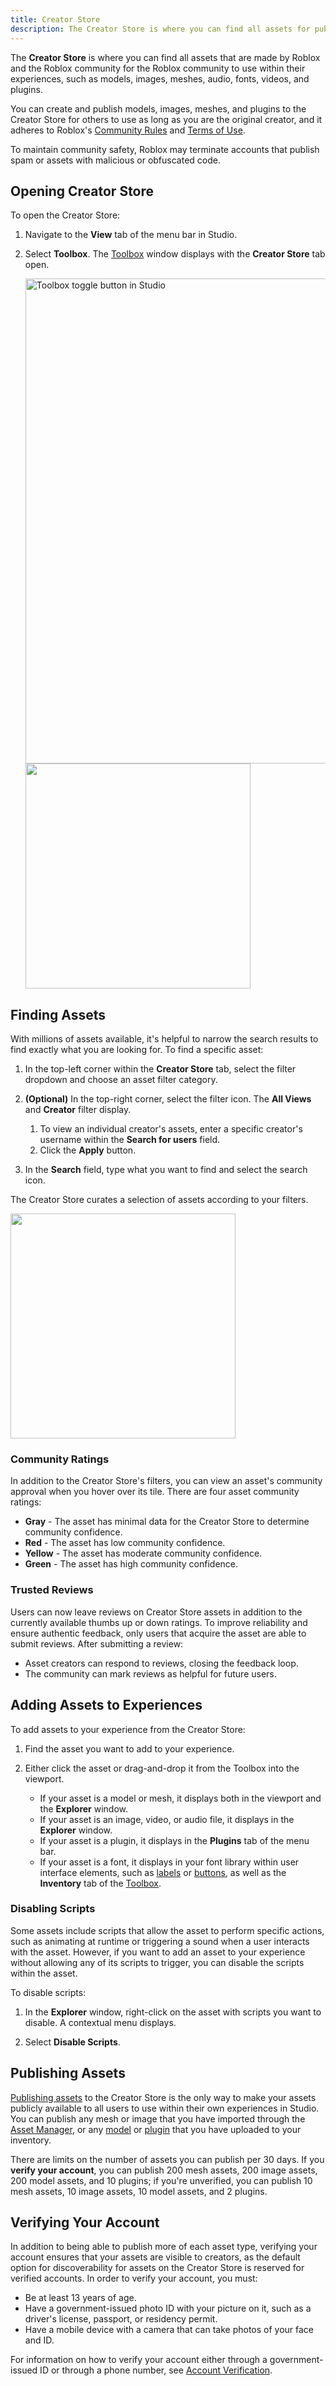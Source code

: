 ```yaml
---
title: Creator Store
description: The Creator Store is where you can find all assets for public use in your experiences.
---
```


The **Creator Store** is where you can find all assets that are made by Roblox and the Roblox community for the Roblox community to use within their experiences, such as models, images, meshes, audio, fonts, videos, and plugins.

You can create and publish models, images, meshes, and plugins to the Creator Store for others to use as long as you are the original creator, and it adheres to Roblox's [Community Rules](https://en.help.roblox.com/hc/articles/203313410) and [Terms of Use](https://en.help.roblox.com/hc/articles/115004647846).

<Alert severity="warning">
To maintain community safety, Roblox may terminate accounts that publish spam or assets with malicious or obfuscated code.
</Alert>

## Opening Creator Store

To open the Creator Store:

1. Navigate to the **View** tab of the menu bar in Studio.
2. Select **Toolbox**. The [Toolbox](../../projects/assets/toolbox.md) window displays with the **Creator Store** tab open.

   <img src="../../assets/studio/general/View-Tab-Toolbox.png" width="776" alt="Toolbox toggle button in Studio" />

   <img src="../../assets/studio/toolbox/Creator-Store-Tab.png" width="360" />

## Finding Assets

With millions of assets available, it's helpful to narrow the search results to find exactly what you are looking for. To find a specific asset:

1. In the top-left corner within the **Creator Store** tab, select the filter dropdown and choose an asset filter category.

2. **(Optional)** In the top-right corner, select the filter icon. The **All Views** and **Creator** filter display.

   1. To view an individual creator's assets, enter a specific creator's username within the **Search for users** field.
   2. Click the **Apply** button.

3. In the **Search** field, type what you want to find and select the search icon.

The Creator Store curates a selection of assets according to your filters.

<img src="../../assets/studio/toolbox/Model-Search-Example.png" width="360" />

### Community Ratings

In addition to the Creator Store's filters, you can view an asset's community approval when you hover over its tile. There are four asset community ratings:

- **Gray** - The asset has minimal data for the Creator Store to determine community confidence.
- **Red** - The asset has low community confidence.
- **Yellow** - The asset has moderate community confidence.
- **Green** - The asset has high community confidence.

### Trusted Reviews

Users can now leave reviews on Creator Store assets in addition to the currently available thumbs up or down ratings. To improve reliability and ensure authentic feedback, only users that acquire the asset are able to submit reviews. After submitting a review:

- Asset creators can respond to reviews, closing the feedback loop.
- The community can mark reviews as helpful for future users.

## Adding Assets to Experiences

To add assets to your experience from the Creator Store:

1. Find the asset you want to add to your experience.

2. Either click the asset or drag-and-drop it from the Toolbox into the viewport.

   - If your asset is a model or mesh, it displays both in the viewport and the **Explorer** window.
   - If your asset is an image, video, or audio file, it displays in the **Explorer** window.
   - If your asset is a plugin, it displays in the **Plugins** tab of the menu bar.
   - If your asset is a font, it displays in your font library within user interface elements, such as [labels](../../ui/labels.md) or [buttons](../../ui/buttons.md), as well as the **Inventory** tab of the [Toolbox](../../projects/assets/toolbox.md).

### Disabling Scripts

Some assets include scripts that allow the asset to perform specific actions, such as animating at runtime or triggering a sound when a user interacts with the asset. However, if you want to add an asset to your experience without allowing any of its scripts to trigger, you can disable the scripts within the asset.

To disable scripts:

1. In the **Explorer** window, right-click on the asset with scripts you want to disable. A contextual menu displays.

2. Select **Disable Scripts**.

## Publishing Assets

[Publishing assets](../../production/publishing/publishing-assets.md) to the Creator Store is the only way to make your assets publicly available to all users to use within their own experiences in Studio. You can publish any mesh or image that you have imported through the [Asset Manager](../../projects/assets/manager.md), or any [model](../../parts/models.md) or [plugin](../../studio/plugins.md) that you have uploaded to your inventory.

There are limits on the number of assets you can publish per 30 days. If you **verify your account**, you can publish 200 mesh assets, 200 image assets, 200 model assets, and 10 plugins; if you're unverified, you can publish 10 mesh assets, 10 image assets, 10 model assets, and 2 plugins.

## Verifying Your Account

In addition to being able to publish more of each asset type, verifying your account ensures that your assets are visible to creators, as the default option for discoverability for assets on the Creator Store is reserved for verified accounts. In order to verify your account, you must:

- Be at least 13 years of age.
- Have a government-issued photo ID with your picture on it, such as a driver's license, passport, or residency permit.
- Have a mobile device with a camera that can take photos of your face and ID.

For information on how to verify your account either through a government-issued ID or through a phone number, see [Account Verification](../../production/publishing/account-verification.md).
